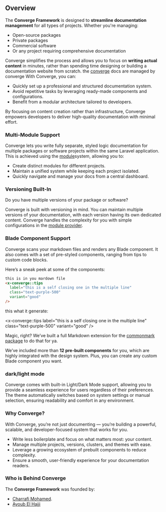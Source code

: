 ## Overview

The **Converge Framework** is designed to **streamline documentation management** for all types of projects. Whether you're managing:

- Open-source packages
- Private packages
- Commercial software
- Or any project requiring comprehensive documentation

Converge simplifies the process and allows you to focus on **writing actual content** in minutes, rather than spending time designing or building a documentation website from scratch.
the [converge](https://convergephp.com) docs are managed by converge
With Converge, you can:

- Quickly set up a professional and structured documentation system.
- Avoid repetitive tasks by leveraging ready-made components and configurations.
- Benefit from a modular architecture tailored to developers.

By focusing on content creation rather than infrastructure, Converge empowers developers to deliver high-quality documentation with minimal effort.

### Multi-Module Support

Converge lets you write fully separate, styled logic documentation for multiple packages or software projects within the same Laravel application. This is achieved using the [module](/docs/modules/module-provider)system, allowing you to:

- Create distinct modules for different projects.
- Maintain a unified system while keeping each project isolated.
- Quickly navigate and manage your docs from a central dashboard.

### Versioning Built-In

Do you have multiple versions of your package or software?

Converge is built with versioning in mind. You can maintain multiple versions of your documentation, with each version having its own dedicated content. Converge handles the complexity for you with simple configurations in the [module provider](/docs/modules/module-provider).

### Blade Component Support

Converge scans your markdown files and renders any Blade component. It also comes with a set of pre-styled components, ranging from tips to custom code blocks.

Here’s a sneak peek at some of the components:

```html
this is in you mardown file
<x-converge::tips
  label="this is a self closing one in the multiple line"
  class="text-purple-500"
  variant="good"
/>
```

this what it generate:

<x-converge::tips
label="this is a self closing one in the multiple line"
class="text-purple-500"
variant="good"
/>

Magic, right? We’ve built a full Markdown extension for the [commonmark package](https://commonmark.thephpleague.com/) to do that for ya.

We’ve included more than **12 pre-built components** for you, which are highly integrated with the design system. Plus, you can create any custom Blade component you want.

### dark/light mode

Converge comes with built-in Light/Dark Mode support, allowing you to provide a seamless experience for users regardless of their preferences. The theme automatically switches based on system settings or manual selection, ensuring readability and comfort in any environment.

### Why Converge?

With Converge, you’re not just documenting — you’re building a powerful, scalable, and developer-focused system that works for you.

- Write less boilerplate and focus on what matters most: your content.
- Manage multiple projects, versions, clusters, and themes with ease.
- Leverage a growing ecosystem of prebuilt components to reduce complexity.
- Ensure a smooth, user-friendly experience for your documentation readers.

### Who is Behind Converge

The **Converge Framework** was founded by:
- [Charrafi Mohamed](https://github.com/CharrafiMed).
- [Ayoub El Hajji](https://github.com/Ayoubhj866)
